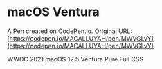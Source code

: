 # macOS Ventura

A Pen created on CodePen.io. Original URL: [https://codepen.io/MACALLUYAH/pen/MWVGLvY](https://codepen.io/MACALLUYAH/pen/MWVGLvY).

WWDC 2021 macOS 12.5 Ventura Pure Full CSS